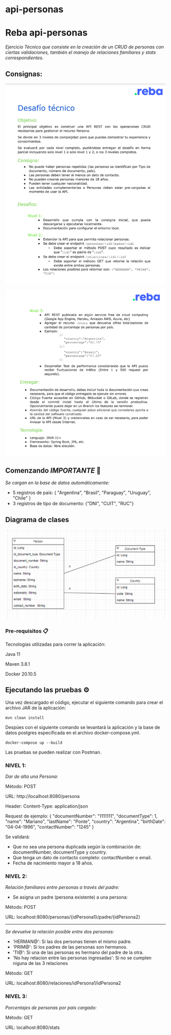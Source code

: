 # api-personas

# Reba api-personas

_Ejercicio Técnico que consiste en la creación de un CRUD de personas con ciertas validaciones, también el manejo de relaciones familiares y stats correspondientes._

## Consignas:

![alt text](https://github.com/marianoponte/api-personas/blob/main/ejercicio_consignas_1.png)

![alt text](https://github.com/marianoponte/api-personas/blob/main/ejercicio_consignas_2.png)

## Comenzando *IMPORTANTE* 🚀

_Se cargan en la base de datos automáticamente:_
- 5 registros de país: { "Argentina", "Brasil", "Paraguay", "Uruguay", "Chile" }
- 3 registros de tipo de documento: {"DNI", "CUIT", "RUC"}

## Diagrama de clases  

![alt text](https://github.com/marianoponte/api-personas/blob/main/diagrama_solucion.png)

### Pre-requisitos 📋

Tecnologías utilizadas para correr la aplicación:

Java 11

Maven 3.8.1

Docker 20.10.5

## Ejecutando las pruebas ⚙️

Una vez descargado el código, ejecutar el siguiente comando para crear el archivo JAR de la aplicación:
```
mvn clean install
```

Despúes con el siguiente comando se levantará la aplicación y la base de datos postgres especificada en el archivo docker-compose.yml.
```
docker-compose up --build
```

Las pruebas se pueden realizar con Postman.

### NIVEL 1: 

_Dar de alta una Persona:_

Método: POST

URL: http://localhost:8080/persona

Header: Content-Type: application/json

Request de ejemplo: 
{
    "documentNumber": "1111111",
    "documentType": 1,
    "name": "Mariano",
    "lastName": "Ponte",
    "country": "Argentina",
    "birthDate": "04-04-1996",
    "contactNumber": "1245"
}

Se validará:
- Que no sea una persona duplicada según la combinación de: documentNumber, documentType y country.
- Que tenga un dato de contacto completo: contactNumber o email.
- Fecha de nacimiento mayor a 18 años.

### NIVEL 2: 

_Relación familiares entre personas a través del padre:_

- Se asigna un padre (persona existente) a una persona:

Método: POST

URL: localhost:8080/personas/{idPersona1}/padre/{idPersona2}

------------------------------------------------------------------

_Se devuelve la relación posible entre dos personas:_
- 'HERMAN@': Si las dos personas tienen el mismo padre.
- 'PRIM@': Si los padres de las personas son hermanos.
- 'TI@': Si una de las personas es hermano del padre de la otra.
- 'No hay relacion entre las personas ingresadas': Si no se cumplen niguna de las 3 relaciones

Método: GET

URL: localhost:8080/relaciones/idPersona1/idPersona2

### NIVEL 3: 

_Porcentajes de personas por país cargado:_

Método: GET

URL: localhost:8080/stats
